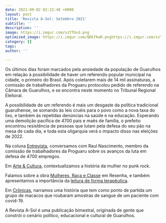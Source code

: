 ```yaml
---
date: 2021-09-02 02:22:40 +0000
layout: post
title: 'Revista A-Sol: Setembro 2021'
subtitle: ''
description: ''
image: https://i.imgur.com/xzYTGsd.png
optimized_image: https://i.imgur.com/QDkfkwR.pnghttps://i.imgur.com/xzYTGsd.png
category: []
tags: 
author: ''

---
```

Os últimos dias foram marcados pela ansiedade da população de Guarulhos em relação à possibilidade de haver um referendo popular municipal na cidade, o primeiro do Brasil. Após coletarem mais de 14 mil assinaturas, a comissão de trabalhadores da Proguaru protocolou pedido de referendo na Câmara de Guarulhos, e se encontra neste momento no Tribunal Regional Eleitoral.

A possibilidade de um referendo é mais um desgaste da política tradicional guarulhense, se somando às leis cruéis para o povo como a nova taxa do lixo, e também às repetidas denúncias na saúde e na educação. Esperando uma demolição pacífica de 4700 pais e maẽs de família, o prefeito encontrou resistência de pessoas que lutam pela defesa do seu pão na mesa de cada dia, e toda esta oligarquia verá o impacto disso nas eleições de 2022.

Na coluna [Entrevista](http://cursinhoasol.com.br/revista/eu-acredito-que-toda-vez-que-os-trabalhadores-se-organizam-na-historia-muita-coisa-muda-e-muito-rapido/), conversamos com Raul Nascimento, membro da comissão de trabalhadores da Proguaru sobre os avanços da luta em defesa de 4700 empregos.

Em [Arte & Cultura](http://cursinhoasol.com.br/revista/inimigos-do-sistema-origem-e-posicionamento-feminino-no-punk-rock-set-21/), contextualizamos a história da mulher no punk rock.

Falamos sobre a obra [Mulheres, Raça e Classe](http://cursinhoasol.com.br/revista/a-interseccionalidade-em-mulheres-raca-e-classe-de-angela-davis-set-21/) em Resenha, e também apresentamos a importância da [leitura de forma terapêutica](http://cursinhoasol.com.br/revista/a-inclusao-da-leitura-na-sociedade-set-21/).

Em [Crônicas](), narramos uma história que tem como ponto de partida um grupo de macacos que roubaram amostras de sangue de um paciente com covid-19.

A Revista A-Sol é uma publicação bimestral, originada de gente que constrói o cenário político, educacional e cultural de Guarulhos.